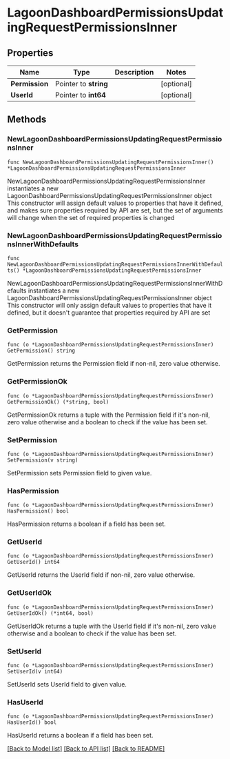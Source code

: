 # LagoonDashboardPermissionsUpdatingRequestPermissionsInner

## Properties

Name | Type | Description | Notes
------------ | ------------- | ------------- | -------------
**Permission** | Pointer to **string** |  | [optional] 
**UserId** | Pointer to **int64** |  | [optional] 

## Methods

### NewLagoonDashboardPermissionsUpdatingRequestPermissionsInner

`func NewLagoonDashboardPermissionsUpdatingRequestPermissionsInner() *LagoonDashboardPermissionsUpdatingRequestPermissionsInner`

NewLagoonDashboardPermissionsUpdatingRequestPermissionsInner instantiates a new LagoonDashboardPermissionsUpdatingRequestPermissionsInner object
This constructor will assign default values to properties that have it defined,
and makes sure properties required by API are set, but the set of arguments
will change when the set of required properties is changed

### NewLagoonDashboardPermissionsUpdatingRequestPermissionsInnerWithDefaults

`func NewLagoonDashboardPermissionsUpdatingRequestPermissionsInnerWithDefaults() *LagoonDashboardPermissionsUpdatingRequestPermissionsInner`

NewLagoonDashboardPermissionsUpdatingRequestPermissionsInnerWithDefaults instantiates a new LagoonDashboardPermissionsUpdatingRequestPermissionsInner object
This constructor will only assign default values to properties that have it defined,
but it doesn't guarantee that properties required by API are set

### GetPermission

`func (o *LagoonDashboardPermissionsUpdatingRequestPermissionsInner) GetPermission() string`

GetPermission returns the Permission field if non-nil, zero value otherwise.

### GetPermissionOk

`func (o *LagoonDashboardPermissionsUpdatingRequestPermissionsInner) GetPermissionOk() (*string, bool)`

GetPermissionOk returns a tuple with the Permission field if it's non-nil, zero value otherwise
and a boolean to check if the value has been set.

### SetPermission

`func (o *LagoonDashboardPermissionsUpdatingRequestPermissionsInner) SetPermission(v string)`

SetPermission sets Permission field to given value.

### HasPermission

`func (o *LagoonDashboardPermissionsUpdatingRequestPermissionsInner) HasPermission() bool`

HasPermission returns a boolean if a field has been set.

### GetUserId

`func (o *LagoonDashboardPermissionsUpdatingRequestPermissionsInner) GetUserId() int64`

GetUserId returns the UserId field if non-nil, zero value otherwise.

### GetUserIdOk

`func (o *LagoonDashboardPermissionsUpdatingRequestPermissionsInner) GetUserIdOk() (*int64, bool)`

GetUserIdOk returns a tuple with the UserId field if it's non-nil, zero value otherwise
and a boolean to check if the value has been set.

### SetUserId

`func (o *LagoonDashboardPermissionsUpdatingRequestPermissionsInner) SetUserId(v int64)`

SetUserId sets UserId field to given value.

### HasUserId

`func (o *LagoonDashboardPermissionsUpdatingRequestPermissionsInner) HasUserId() bool`

HasUserId returns a boolean if a field has been set.


[[Back to Model list]](../README.md#documentation-for-models) [[Back to API list]](../README.md#documentation-for-api-endpoints) [[Back to README]](../README.md)


